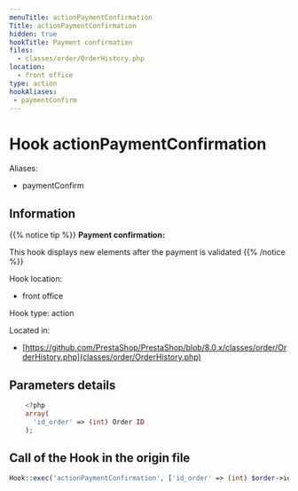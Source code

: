 ```yaml
---
menuTitle: actionPaymentConfirmation
Title: actionPaymentConfirmation
hidden: true
hookTitle: Payment confirmation
files:
  - classes/order/OrderHistory.php
location:
  - front office
type: action
hookAliases:
 - paymentConfirm
---
```


# Hook actionPaymentConfirmation

Aliases: 
 - paymentConfirm



## Information

{{% notice tip %}}
**Payment confirmation:** 

This hook displays new elements after the payment is validated
{{% /notice %}}

Hook location:
  - front office

Hook type: action

Located in: 
  - [https://github.com/PrestaShop/PrestaShop/blob/8.0.x/classes/order/OrderHistory.php](classes/order/OrderHistory.php)

## Parameters details

```php
    <?php
    array(
      'id_order' => (int) Order ID
    );
```

## Call of the Hook in the origin file

```php
Hook::exec('actionPaymentConfirmation', ['id_order' => (int) $order->id], null, false, true, false, $order->id_shop)
```